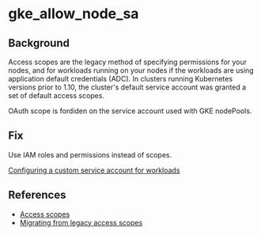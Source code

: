 # gke_allow_node_sa

## Background

Access scopes are the legacy method of specifying permissions for your nodes, and for workloads running on your nodes if the workloads are using application default credentials (ADC). In clusters running Kubernetes versions prior to 1.10, the cluster's default service account was granted a set of default access scopes.

OAuth scope is fordiden on the service account used with GKE nodePools.

## Fix

Use IAM roles and permissions instead of scopes.

[Configuring a custom service account for workloads](https://cloud.google.com/kubernetes-engine/docs/how-to/access-scopes#service_account)

## References

- [Access scopes](https://cloud.google.com/compute/docs/access/service-accounts#accesscopesiam)
- [Migrating from legacy access scopes](https://cloud.google.com/kubernetes-engine/docs/how-to/access-scopes)
